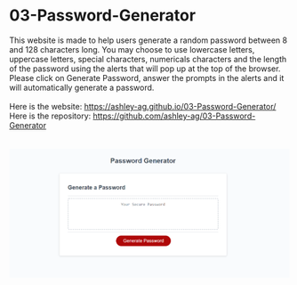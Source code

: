# 03-Password-Generator

This website is made to help users generate a random password between 8 and 128 characters long. You may choose to use lowercase letters, uppercase letters, special characters, numericals characters and the length of the password using the alerts that will pop up at the top of the browser. Please click on Generate Password, answer the prompts in the alerts and it will automatically generate a password.
<br>
<br>
Here is the website: https://ashley-ag.github.io/03-Password-Generator/
<br>
Here is the repository: https://github.com/ashley-ag/03-Password-Generator
<br>
<br>
<br>
<img src="./capture.png" width="600" title="Screenshot of Website">